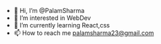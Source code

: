 - 👋 Hi, I’m @PalamSharma
- 👀 I’m interested in WebDev
- 🌱 I’m currently learning React,css
- 📫 How to reach me palamsharma23@gmail.com

<!---
PalamSharma/PalamSharma is a ✨ special ✨ repository because its `README.md` (this file) appears on your GitHub profile.
You can click the Preview link to take a look at your changes.
--->
